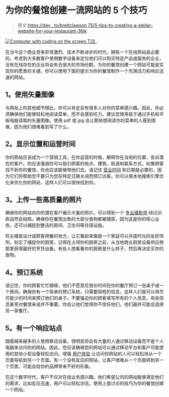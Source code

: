 # 为你的餐馆创建一流网站的 5 个技巧

> 原文:[https://dev . to/brettclawson 75/5-tips-to-creating-a-stellar-website-for-your-restaurant-36ik](https://dev.to/brettclawson75/5-tips-to-creating-a-stellar-website-for-your-restaurant-36ik)

[![Computer with coding on the screen.](../Images/43b79705a5cdf6471d5f0ba69817c112.png)T2】](https://res.cloudinary.com/practicaldev/image/fetch/s--Ou_gF2ZJ--/c_limit%2Cf_auto%2Cfl_progressive%2Cq_auto%2Cw_880/https://images.unsplash.com/photo-1517694712202-14dd9538aa97%3Fixlib%3Drb-0.3.5%26ixid%3DeyJhcHBfaWQiOjEyMDd9%26s%3Da20bc6324f6ef2969d9a7cae56b8d4d1%26auto%3Dformat%26fit%3Dcrop%26w%3D1950%26q%3D80)

在当今这个商业竞争异常激烈、技术不断进步的时代，拥有一个在线网站是必要的。考虑到大多数客户使用数字设备来定位他们可以购买特定产品或服务的企业，没有在线存在的企业将会失去很大的市场份额。为你的餐馆创建一个网站可能是实现你的愿景的关键。你可以使用下面的提示为你的餐馆制作一个充满活力和响应迅速的网站。

## 1。使用矢量图像

与网站上的其他细节相比，你可以肯定会有很多人对你的菜单感兴趣。因此，你必须确保他们能够轻松地阅读菜单，而不会感到吃力。建议您使用易于通过手机和平板电脑读取的矢量图像。使用 pdf 或 jpg 会让那些想阅读你的菜单的人感到困难，因为他们很难看到写了什么。

## 2。显示位置和运营时间

你的网站应该成为一个营销工具，在你运营的时候，解释你在当地的位置，告诉潜在的客户。你应该强调你可以指引顾客的地点、建筑、街道和联系方式。如果顾客找不到你的餐馆，你也应该能够带他们去。请记住 [营业时间](https://business.tutsplus.com/tutorials/create-a-modern-restaurant-website-11-top-tips--cms-30526) 和日期是必要的，因为它们将帮助您不要只为您在特定日期关闭而预订访客。你可以用本地搜索引擎优化来优化你的网站，这样人们可以很快找到你。

## 3。上传一些高质量的照片

确保你的网站向你的潜在客户展示大量的照片。可以得到一个 [专业摄影师](https://www.foodandwine.com/news/food-photographers-favorite-cameras) 经过训练自然会拍照。确保你在餐馆出售的大部分食物都被捕获，因为这是你的核心业务。还可以捕捉到整洁的房间、卫生间等住宿设施。

将主楼层设计成顾客用餐的地方，让它看起来像是一个家庭可以共度时光的友好场所。别忘了捕捉你的厨房。记得在占领你的厨房之前，从当地商业厨房设备供应商那里获得最好的烹饪设备。有些人想看看你的厨房是什么样子，然后再决定买你的食物。

## 4。预订系统

请记住，你的顾客忙忙碌碌，他们不愿意花很长时间在你的餐厅预订一张桌子或一个房间。确保你有一个简单的预订系统，只需要简短的信息，这样人们就可以用尽可能少的时间来预订他们的桌子。不要强迫你的顾客填写所有的个人信息，有些信息甚至对餐馆来说并不重要。你会让他们觉得你不信任他们，他们最终可能会选择另一家餐厅。

## 5。有一个响应站点

随着越来越多的人使用移动设备，很明显将会有大量的人通过移动设备而不是个人电脑来访问你的网站。因此，您应该确保您的网站可以通过移动平台和客户可能使用的其他小型设备轻松访问。增强 [用户体验](https://hackernoon.com/the-importance-of-responsive-web-design-for-optimal-user-experience-3aee5c3c6099) 让访问你网站的人可以轻松地从一个页面导航到另一个页面。有一个没有反应的网站，让客户很难从一个页面转到另一个页面，可能会给你的品牌带来不好的形象。

在这个数字时代，客户不仅对在线业务感兴趣。他们希望公司的网站能够满足他们的需求，比如反应迅速，用户可以轻松浏览。使用上面讨论的技巧为你的餐馆创建一个网站。